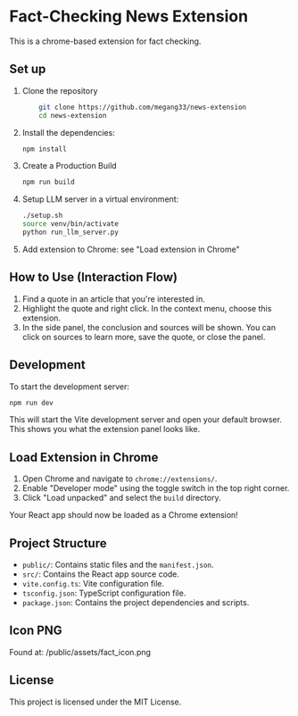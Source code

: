 # Fact-Checking News Extension

This is a chrome-based extension for fact checking.

## Set up

1. Clone the repository
    ```sh
        git clone https://github.com/megang33/news-extension
        cd news-extension
    ```
2. Install the dependencies:

    ```sh
    npm install
    ```
3. Create a Production Build
    ```sh
    npm run build
    ```
4. Setup LLM server in a virtual environment:
    ```sh
    ./setup.sh
    source venv/bin/activate
    python run_llm_server.py
    ```
5. Add extension to Chrome: see "Load extension in Chrome"

## How to Use (Interaction Flow)
1. Find a quote in an article that you're interested in.
2. Highlight the quote and right click. In the context menu, choose this extension.
3. In the side panel, the conclusion and sources will be shown. You can click on sources to learn more, save the quote, or close the panel.

## Development

To start the development server:

```sh
npm run dev
```

This will start the Vite development server and open your default browser. This shows you what the extension panel looks like.

## Load Extension in Chrome

1. Open Chrome and navigate to `chrome://extensions/`.
2. Enable "Developer mode" using the toggle switch in the top right corner.
3. Click "Load unpacked" and select the `build` directory.

Your React app should now be loaded as a Chrome extension!

## Project Structure

- `public/`: Contains static files and the `manifest.json`.
- `src/`: Contains the React app source code.
- `vite.config.ts`: Vite configuration file.
- `tsconfig.json`: TypeScript configuration file.
- `package.json`: Contains the project dependencies and scripts.

## Icon PNG
Found at: /public/assets/fact_icon.png

## License

This project is licensed under the MIT License.
